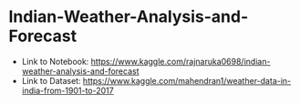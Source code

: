# Indian-Weather-Analysis-and-Forecast
- Link to Notebook: https://www.kaggle.com/rajnaruka0698/indian-weather-analysis-and-forecast
- Link to Dataset: https://www.kaggle.com/mahendran1/weather-data-in-india-from-1901-to-2017
